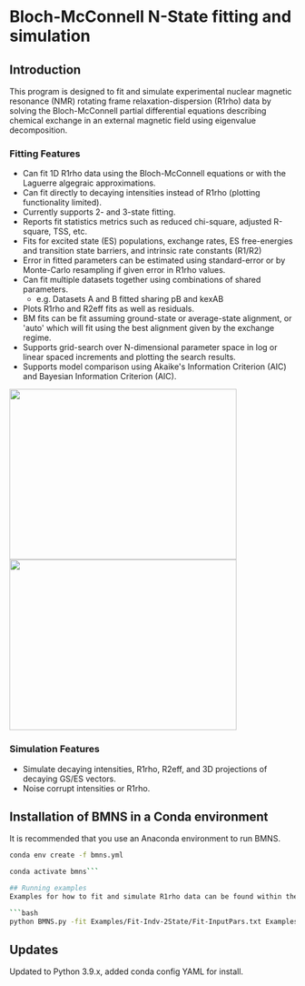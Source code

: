 # Bloch-McConnell N-State fitting and simulation

## Introduction
This program is designed to fit and simulate experimental nuclear magnetic resonance (NMR) rotating frame relaxation-dispersion (R1rho) data by solving the Bloch-McConnell partial differential equations describing chemical exchange in an external magnetic field using eigenvalue decomposition.

### Fitting Features
 * Can fit 1D R1rho data using the Bloch-McConnell equations or with the Laguerre algegraic approximations.
 * Can fit directly to decaying intensities instead of R1rho (plotting functionality limited).
 * Currently supports 2- and 3-state fitting.
 * Reports fit statistics metrics such as reduced chi-square, adjusted R-square, TSS, etc.
 * Fits for excited state (ES) populations, exchange rates, ES free-energies and transition state barriers, and intrinsic rate constants (R1/R2)
 * Error in fitted parameters can be estimated using standard-error or by Monte-Carlo resampling if given error in R1rho values.
 * Can fit multiple datasets together using combinations of shared parameters.
   * e.g. Datasets A and B fitted sharing pB and kexAB
 * Plots R1rho and R2eff fits as well as residuals.
 * BM fits can be fit assuming ground-state or average-state alignment, or 'auto' which will fit using the best alignment given by the exchange regime.
 * Supports grid-search over N-dimensional parameter space in log or linear spaced increments and plotting the search results.
 * Supports model comparison using Akaike's Information Criterion (AIC) and Bayesian Information Criterion (AIC).

<img src="https://github.com/IsaacJK/BMNS/blob/master/Examples/Fit-Indv-2State/R1rho_Figs_dG6C1p-mc_1-1.png?raw=true" width="400" height="300">
<img src="https://github.com/IsaacJK/BMNS/blob/master/Examples/Fit-Indv-2State/R2eff_Figs_dG6C1p-mc_1-1.png?raw=true" width="400" height="300">

### Simulation Features
 * Simulate decaying intensities, R1rho, R2eff, and 3D projections of decaying GS/ES vectors.
 * Noise corrupt intensities or R1rho.

## Installation of BMNS in a Conda environment
It is recommended that you use an Anaconda environment to run BMNS.

```bash
conda env create -f bmns.yml

conda activate bmns```

## Running examples
Examples for how to fit and simulate R1rho data can be found within the *Examples* folder.

```bash
python BMNS.py -fit Examples/Fit-Indv-2State/Fit-InputPars.txt Examples/Fit-Indv-2State/ Output_2state/
```

## Updates
Updated to Python 3.9.x, added conda config YAML for install.

